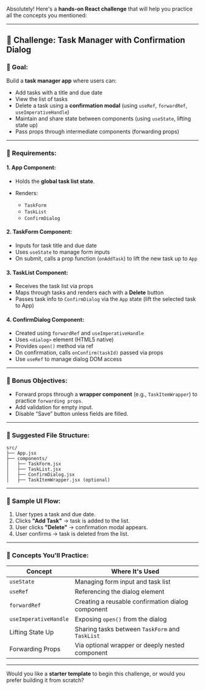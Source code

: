 Absolutely! Here's a **hands-on React challenge** that will help you practice all the concepts you mentioned:

---

## 🧠 Challenge: **Task Manager with Confirmation Dialog**

### 📝 Goal:

Build a **task manager app** where users can:

* Add tasks with a title and due date
* View the list of tasks
* Delete a task using a **confirmation modal** (using `useRef`, `forwardRef`, `useImperativeHandle`)
* Maintain and share state between components (using `useState`, lifting state up)
* Pass props through intermediate components (forwarding props)

---

### 🔧 Requirements:

#### 1. **App Component**:

* Holds the **global task list state**.
* Renders:

  * `TaskForm`
  * `TaskList`
  * `ConfirmDialog`

#### 2. **TaskForm Component**:

* Inputs for task title and due date
* Uses `useState` to manage form inputs
* On submit, calls a prop function (`onAddTask`) to lift the new task up to `App`

#### 3. **TaskList Component**:

* Receives the task list via props
* Maps through tasks and renders each with a **Delete** button
* Passes task info to `ConfirmDialog` via the `App` state (lift the selected task to App)

#### 4. **ConfirmDialog Component**:

* Created using `forwardRef` and `useImperativeHandle`
* Uses `<dialog>` element (HTML5 native)
* Provides `open()` method via ref
* On confirmation, calls `onConfirm(taskId)` passed via props
* Use `useRef` to manage dialog DOM access

---

### 🧪 Bonus Objectives:

* Forward props through a **wrapper component** (e.g., `TaskItemWrapper`) to practice `forwarding props`.
* Add validation for empty input.
* Disable “Save” button unless fields are filled.

---

### 🧱 Suggested File Structure:

```
src/
├── App.jsx
├── components/
│   ├── TaskForm.jsx
│   ├── TaskList.jsx
│   ├── ConfirmDialog.jsx
│   ├── TaskItemWrapper.jsx (optional)
```

---

### 🚀 Sample UI Flow:

1. User types a task and due date.
2. Clicks **"Add Task"** → task is added to the list.
3. User clicks **"Delete"** → confirmation modal appears.
4. User confirms → task is deleted from the list.

---

### 🧠 Concepts You'll Practice:

| Concept               | Where It's Used                                   |
| --------------------- | ------------------------------------------------- |
| `useState`            | Managing form input and task list                 |
| `useRef`              | Referencing the dialog element                    |
| `forwardRef`          | Creating a reusable confirmation dialog component |
| `useImperativeHandle` | Exposing `open()` from the dialog                 |
| Lifting State Up      | Sharing tasks between `TaskForm` and `TaskList`   |
| Forwarding Props      | Via optional wrapper or deeply nested component   |

---

Would you like a **starter template** to begin this challenge, or would you prefer building it from scratch?
